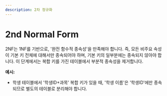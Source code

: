 ```yaml
---
description: 2차 정규화
---
```


# 2nd Normal Form

2NF는 1NF를 기반으로, '완전 함수적 종속성'을 만족해야 합니다. 즉, 모든 비주요 속성이 기본 키 전체에 대해서만 종속되어야 하며, 기본 키의 일부분에는 종속되지 않아야 합니다. 이 단계에서는 복합 키를 가진 테이블에서 부분적 종속성을 제거합니다.

**예시:**

* 학생 테이블에서 '학생ID+과목' 복합 키가 있을 때, '학생 이름'은 '학생ID'에만 종속되므로 별도의 테이블로 분리해야 합니다.
